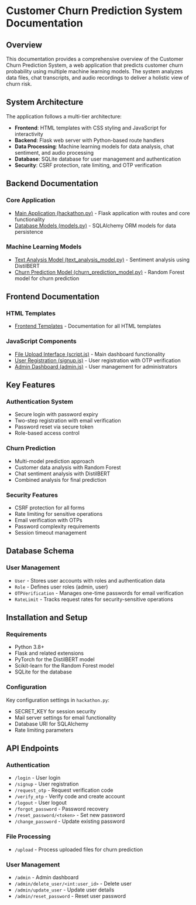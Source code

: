 # Customer Churn Prediction System Documentation

## Overview
This documentation provides a comprehensive overview of the Customer Churn Prediction System, a web application that predicts customer churn probability using multiple machine learning models. The system analyzes data files, chat transcripts, and audio recordings to deliver a holistic view of churn risk.

## System Architecture

The application follows a multi-tier architecture:
- **Frontend**: HTML templates with CSS styling and JavaScript for interactivity
- **Backend**: Flask web server with Python-based route handlers
- **Data Processing**: Machine learning models for data analysis, chat sentiment, and audio processing
- **Database**: SQLite database for user management and authentication
- **Security**: CSRF protection, rate limiting, and OTP verification

## Backend Documentation

### Core Application
- [Main Application (hackathon.py)](python_docs/hackathon.py.md) - Flask application with routes and core functionality
- [Database Models (models.py)](python_docs/models.py.md) - SQLAlchemy ORM models for data persistence

### Machine Learning Models
- [Text Analysis Model (text_analysis_model.py)](python_docs/text_analysis_model.py.md) - Sentiment analysis using DistilBERT
- [Churn Prediction Model (churn_prediction_model.py)](python_docs/churn_prediction_model.py.md) - Random Forest model for churn prediction

## Frontend Documentation

### HTML Templates
- [Frontend Templates](frontend_docs/templates.md) - Documentation for all HTML templates

### JavaScript Components
- [File Upload Interface (script.js)](frontend_docs/js/script.js.md) - Main dashboard functionality
- [User Registration (signup.js)](frontend_docs/js/signup.js.md) - User registration with OTP verification
- [Admin Dashboard (admin.js)](frontend_docs/js/admin.js.md) - User management for administrators

## Key Features

### Authentication System
- Secure login with password expiry
- Two-step registration with email verification
- Password reset via secure token
- Role-based access control

### Churn Prediction
- Multi-model prediction approach
- Customer data analysis with Random Forest
- Chat sentiment analysis with DistilBERT
- Combined analysis for final prediction

### Security Features
- CSRF protection for all forms
- Rate limiting for sensitive operations
- Email verification with OTPs
- Password complexity requirements
- Session timeout management

## Database Schema

### User Management
- `User` - Stores user accounts with roles and authentication data
- `Role` - Defines user roles (admin, user)
- `OTPVerification` - Manages one-time passwords for email verification
- `RateLimit` - Tracks request rates for security-sensitive operations

## Installation and Setup

### Requirements
- Python 3.8+
- Flask and related extensions
- PyTorch for the DistilBERT model
- Scikit-learn for the Random Forest model
- SQLite for the database

### Configuration
Key configuration settings in `hackathon.py`:
- SECRET_KEY for session security
- Mail server settings for email functionality
- Database URI for SQLAlchemy
- Rate limiting parameters

## API Endpoints

### Authentication
- `/login` - User login
- `/signup` - User registration
- `/request_otp` - Request verification code
- `/verify_otp` - Verify code and create account
- `/logout` - User logout
- `/forgot_password` - Password recovery
- `/reset_password/<token>` - Set new password
- `/change_password` - Update existing password

### File Processing
- `/upload` - Process uploaded files for churn prediction

### User Management
- `/admin` - Admin dashboard
- `/admin/delete_user/<int:user_id>` - Delete user
- `/admin/update_user` - Update user details
- `/admin/reset_password` - Reset user password
